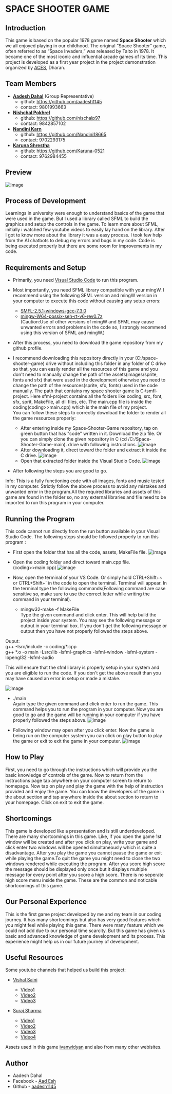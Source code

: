 # SPACE SHOOTER GAME

## Introduction
This game is based on the popular 1978 game named **Space Shooter** which we all enjoyed playing in our childhood. The original “Space Shooter” game, often referred to as “Space Invaders,” was released by Taito in 1978. It became one of the most iconic and influential arcade games of its time. This project is developed as a first year project in the project demonstration organized by [ACES](https://www.facebook.com/acesdharan), Dharan. 

## Team Members
* [**Aadesh Dahal**](https://www.facebook.com/profile.php?id=100086562643929) (Group Representative)
   * github: https://github.com/aadesh1145
   * contact: 9801993663
* [**Nishchal Pokhrel**](https://www.facebook.com/Nischalp97)
   * github: https://github.com/nischalp97
   * contact: 9842857102
* [**Nandini Karn**](https://www.facebook.com/karn.nandini)
   * github: https://github.com/Nandini18665
   * contact: 9702293175
* [**Karuna Shrestha**](https://www.facebook.com/karuna.shrestha.104855)
   * github: https://github.com/Karuna-0521
   * contact: 9762984455

## Preview
![image](https://github.com/user-attachments/assets/6bda6eab-d55b-4de0-8832-04d9d7b7a3d4)


## Process of Development
Learnings in university were enough to understand basics of the game that were used in the game. But I used a library called SFML to build the graphics and setup the controls in the game. To learn more about SFML, initially i watched few youtube videos to easily lay hand on the library. After I got to know more about the library it was a easy process. I took few help from the AI chatbots to debug my errors and bugs in my code. Code is being executed properly but there are some room for improvements in my code.


## Requirements and Setup 
* Primarily, you need [Visual Studio Code](https://code.visualstudio.com/Download) to run this program.
* Most importantly, you need SFML library compatible with your mingW. I recommend using the following SFML version and mingW version in your computer to execute this code without causing any setup errors: 
   * [SMFL-2.5.1-windows-gcc-7.3.0](https://sourceforge.net/projects/sfml.mirror/files/2.5.1/SFML-2.5.1-windows-gcc-7.3.0-mingw-64-bit.zip/download)
   * [mingw-W64-possix-seh-rt-v6-rev0.7z](https://sourceforge.net/projects/mingw-w64/files/Toolchains%20targetting%20Win64/Personal%20Builds/mingw-builds/8.1.0/threads-posix/seh/x86_64-8.1.0-release-posix-seh-rt_v6-rev0.7z/download)<br>
 (Caution:Use of other versions of mingW and SFML may cause unwanted errors and problems in the code so, I strongly recommend using this version of SFML and mingW.)

* After this process, you need to download the game repository from my github profile.
* I recommend downloading this repository directly in your (C:/space-shooter-game) drive without including this folder in any folder of C drive so that, you can easily render all the resources of this game and you don't need to manually change the path of the assets(images/sprite, fonts and sfx) that were used in the development otherwise you need to change the path of the resources(sprite, sfx, fonts) used in the code manually. The path that contains my space shooter game is C:\smfl-project. Here sfml-project contains all the folders like coding, src, font, sfx, sprit, MakeFile, all dll files, etc. The main.cpp file is inside the coding(coding>>main.cpp) which is the main file of my project.<br>
You can follow these steps to correctly download the folder to render all the game resources properly:
    * After entering inside my Space-Shooter-Game repository, tap on green button that has "code" written in it. Download the zip file. Or you can simply clone the given repository in C (cd /C:/Space-Shooter-Game-main).
      drive with following instructions.
     ![image](https://github.com/user-attachments/assets/54b8e3eb-ded9-4ae5-8638-0db0506fa093)
    * After downloading it, direct toward the folder and extract it inside the C drive. 
      ![image](https://github.com/user-attachments/assets/0fcf1e0c-2b64-4294-a1ee-66284b695651)
    * Open that extracted folder inside the Visual Studio Code.
     ![image](https://github.com/user-attachments/assets/78f53e56-3c2f-4f24-8255-180f6e41e088)
* After following the steps you are good to go.

Info: This is a fully functioning code with all images, fonts and music tested in my computer. Strictly follow the above process to avoid any mistakes and unwanted error in the program.All the required libraries and assets of this game are found in the folder so, no any external libraries and file need to be imported to run this program in your computer.


## Running the Program
This code cannot run directly from the run button available in your Visual Studio Code. The following steps should be followed properly to run this program :
* First open the folder that has all the code, assets, MakeFile file.
![image](https://github.com/user-attachments/assets/ced94fa8-5a95-4767-91f7-478aad791d55)

* Open the coding folder and direct toward main.cpp file. (coding>>main.cpp)
![image](https://github.com/user-attachments/assets/a5d1cc49-226c-46fa-b887-9b759fac54fd)

* Now, open the terminal of your VS Code. Or simply hold CTRL+Shift+~ or CTRL+Shift+` in the code to open the terminal. Terminal will appear. In the terminal type the following commands(Following command are case sensitive so, make sure to use the correct letter while writing the command in your terminal). 

  * mingw32-make -f MakeFile<br>
Type the given command and click enter. This will help build the project inside your system. You may see the following message or output in your terminal box. If you don't get the following message or output then you have not properly followed the steps above.<br>

Ouput:<br>
g++ -Isrc/include -c coding/*.cpp<br>
g++ *.o -o main -Lsrc/lib -lsfml-graphics -lsfml-window -lsfml-system -lopengl32 -lsfml-audio<br>

This will ensure that the sfml library is properly setup in your system and you are eligible to run the code. If you don't get the above result than you may have caused an error in setup or made a mistake.

![image](https://github.com/user-attachments/assets/5c9a2b9b-bcbf-47ae-a806-eabab0c8e773)

  * ./main<br>
Again type the given command and click enter to run the game. This command helps you to run the program in your computer. Now you are good to go and the game will be running in your computer if you have properly followed the steps above.
![image](https://github.com/user-attachments/assets/d3a8cbad-4cf8-4953-9ad3-403df7981afa)

* Following window may open after you click enter. Now the game is being run on the computer system you can click on play button to play the game or exit to exit the game in your computer.
![image](https://github.com/user-attachments/assets/cfe8ba14-5860-4d0e-889e-2436f05973d3)


## How to Play
First, you need to go through the instructions which will provide you the basic knowledge of controls of the game. Now to return from the instructions page tap anywhere on your computer screen to return to homepage. Now tap on play and play the game with the help of instruction provided and enjoy the game. You can know the developers of the game in the about section and tap anywhere inside the about section to return to your homepage. Click on exit to exit the game.

## Shortcomings
This game is developed like a presentation and is still underdeveloped. There are many shortcomings in this game. Like, if you open the game 1st window will be created and after you click on play, write your game and click enter two windows will be opened simultaneously which is quite a disadvantage. After you play the game you cannot pause the game or exit while playing the game.To quit the game you might need to close the two windows rendered while executing the program. After you score high score the message should be displayed only once but it displays multiple message for every point after you score a high score. There is no seperate high score menu inside the game. These are the common and noticable shortcomings of this game.

## Our Personal Experience 
This is the first game project developed by me and my team in our coding journey. It has many shortcomings but also has very good features which you might feel while playing this game. There were many feature which we could not add due to our personal time scarcity. But this game has given us basic and advanced knowledge of game development and its process. This experience might help us in our future journey of development.


## Useful Resources
Some youtube channels that helped us build this project:
* [Vishal Saini](https://www.youtube.com/@vishalsaini3878)
  * [Video1](https://www.youtube.com/watch?v=AMDt1XWa40U)
  * [Video2](https://www.youtube.com/watch?v=EPwv30GWUOY&t=408s)
  * [Video3](https://www.youtube.com/watch?v=ifK5qDEvYtQ&t=929s)
  
* [Suraj Sharma](https://www.youtube.com/@SurajSharmaFourKnob)
  * [Video1](https://www.youtube.com/watch?v=sWYpNIrBr6U)
  * [Video2](https://www.youtube.com/watch?v=Ax0-srLD9ck)
  * [Video3](https://www.youtube.com/watch?v=J8VolRonMw0&t=6s)
  * [Video4](https://www.youtube.com/watch?v=w8sBCquJh0k)

Assets used in this game [ivanwidyan](https://github.com/ivanwidyan/spaceshooter-cpp-sfml) and also from many other webisites.


## Author
* Aadesh Dahal
* Facebook - [Aad Esh](https://www.facebook.com/profile.php?id=100086562643929)
* Github - [aadesh1145](https://github.com/aadesh1145)
